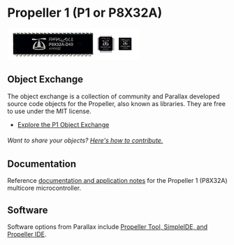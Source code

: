 # Propeller 1 (P1 or P8X32A)

<img src="assets/Propeller1Chips.png" alt="P1 Chips">

## Object Exchange
The object exchange is a collection of community and Parallax developed source code objects for the Propeller, also known as libraries.  They are free to use under the MIT license.  
  * [Explore the P1 Object Exchange](https://github.com/parallaxinc/propeller/tree/master/libraries/community/p1)

###### Want to share your objects?  [Here's how to contribute.](https://github.com/parallaxinc/propeller/wiki/Contributing)

## Documentation
Reference [documentation and application notes](https://www.parallax.com/downloads/propeller-p8x32a-documentation) for the Propeller 1 (P8X32A) multicore microcontroller.

## Software
Software options from Parallax include [Propeller Tool, SimpleIDE, and Propeller IDE](https://www.parallax.com/downloads/propeller-p8x32a-software).